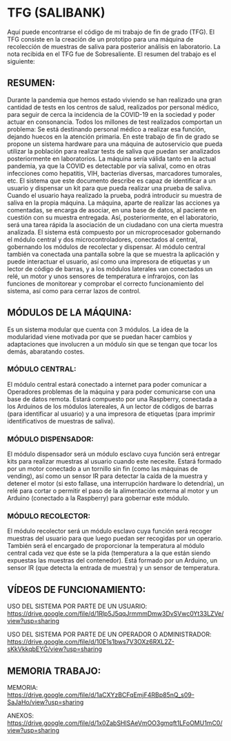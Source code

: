 # TFG (SALIBANK)
Aquí puede encontrarse el código de mi trabajo de fin de grado (TFG). El TFG consiste en la creación de un prototipo para una máquina de recolección de muestras de saliva para posterior análisis en laboratorio. La nota recibida en el TFG fue de Sobresaliente. El resumen del trabajo es el siguiente:

## RESUMEN:
Durante la pandemia que hemos estado viviendo se han realizado una gran cantidad de tests en los centros de salud, realizados por personal médico, para seguir de cerca la incidencia de la COVID-19 en la sociedad y poder actuar en consonancia. Todos los millones de test realizados comportan un problema: Se está destinando personal médico a realizar esa función, dejando huecos en la atención primaria. En este trabajo de fin de grado se propone un sistema hardware para una máquina de autoservicio que pueda utilizar la población para realizar tests de saliva que puedan ser analizados posteriormente en laboratorios. La máquina sería válida tanto en la actual pandemia, ya que la COVID es detectable por vía salival, como en otras infecciones como hepatitis, VIH, bacterias diversas, marcadores tumorales, etc. El sistema que este documento describe es capaz de identificar a un usuario y dispensar un kit para que pueda realizar una prueba de saliva. Cuando el usuario haya realizado la prueba, podrá introducir su muestra de saliva en la propia máquina. La máquina, aparte de realizar las acciones ya comentadas, se encarga de asociar, en una base de datos, al paciente en cuestión con su muestra entregada. Así, posteriormente, en el laboratorio, será una tarea rápida la asociación de un ciudadano con una cierta muestra analizada. El sistema está compuesto por un microprocesador gobernando el módulo central y dos microcontroladores, conectados al central, gobernando los módulos de recolectar y dispensar. Al módulo central también va conectada una pantalla sobre la que se muestra la aplicación y puede interactuar el usuario, así como una impresora de etiquetas y un lector de código de barras, y a los módulos laterales van conectados un relé, un motor y unos sensores de temperatura e infrarojos, con las funciones de monitorear y comprobar el correcto funcionamiento del sistema, así como para cerrar lazos de control. 

## MÓDULOS DE LA MÁQUINA:
Es un sistema modular que cuenta con 3 módulos. La idea de la modularidad viene motivada por que se puedan hacer cambios y adaptaciones que involucren a un módulo sin que se tengan que tocar los demás, abaratando costes.

### MÓDULO CENTRAL:
El módulo central estará conectado a internet para poder comunicar a Operadores problemas de la máquina y para poder comunicarse con una base de datos remota. Estará compuesto por una Raspberry, conectada a los Arduinos de los módulos latereales, A un lector de códigos de barras (para identificar al usuario) y a una impresora de etiquetas (para imprimir identificativos de muestras de saliva).

### MÓDULO DISPENSADOR:
El módulo dispensador será un módulo esclavo cuya función será entregar kits para realizar muestras al usuario cuando este necesite. Estará formado por un motor conectado a un tornillo sin fin (como las máquinas de vending), así como un sensor IR para detectar la caída de la muestra y detener el motor (si esto fallase, una interrupción hardware lo detendría), un relé para cortar o permitir el paso de la alimentación externa al motor y un Arduino (conectado a la Raspberry) para gobernar este módulo.

### MÓDULO RECOLECTOR:
El módulo recolector será un módulo esclavo cuya función será recoger muestras del usuario para que luego puedan ser recogidas por un operario. También será el encargado de proporcionar la temperatura al módulo central cada vez que éste se la pida (temperatura a la que están siendo expuestas las muestras del contenedor). Está formado por un Arduino, un sensor IR (que detecta la entrada de muestra) y un sensor de temperatura.

## VÍDEOS DE FUNCIONAMIENTO:

USO DEL SISTEMA POR PARTE DE UN USUARIO:
https://drive.google.com/file/d/1Rlp5J5qqJrmmmDmw3DvSVwc0Yt33LZVe/view?usp=sharing

USO DEL SISTEMA POR PARTE DE UN OPERADOR O ADMINISTRADOR:
https://drive.google.com/file/d/10E1s1bws7V3OXz6RXL2Z-sKkVkkqbEYG/view?usp=sharing

## MEMORIA TRABAJO:

MEMORIA:
https://drive.google.com/file/d/1aCXYzBCFqEmjF4RBp85nQ_s09-SaJaHo/view?usp=sharing

ANEXOS:
https://drive.google.com/file/d/1x0ZabSHlSAeVmOO3gmqft1LFoOMU1mC0/view?usp=sharing
